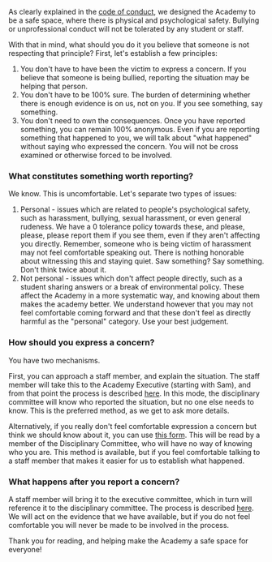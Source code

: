 As clearly explained in the [code of conduct](./pages/Code-of-Conduct), we designed the Academy to be a safe space, where there is physical and psychological safety. Bullying or unprofessional conduct will not be tolerated by any student or staff. 

With that in mind, what should you do it you believe that someone is not respecting that principle? First, let's establish a few principles:

1. You don't have to have been the victim to express a concern. If you believe that someone is being bullied, reporting the situation may be helping that person. 
2. You don't have to be 100% sure. The burden of determining whether there is enough evidence is on us, not on you. If you see something, say something. 
3. You don't need to own the consequences. Once you have reported something, you can remain 100% anonymous. Even if you are reporting something that happened to you, we will talk about "what happened" without saying who expressed the concern. You will not be cross examined or otherwise forced to be involved. 

### What constitutes something worth reporting? 
We know. This is uncomfortable. Let's separate two types of issues: 
1. Personal - issues which are related to people's psychological safety, such as harassment, bullying, sexual harassment, or even general rudeness. We have a 0 tolerance policy towards these, and please, please, please report them if you see them, even if they aren't affecting you directly. Remember, someone who is being victim of harassment may not feel comfortable speaking out. There is nothing honorable about witnessing this and staying quiet. Saw something? Say something. Don't think twice about it.   
1. Not personal - issues which don't affect people directly, such as a student sharing answers or a break of environmental policy. These affect the Academy in a more systematic way, and knowing about them makes the academy better. We understand however that you may not feel comfortable coming forward and that these don't feel as directly harmful as the "personal" category. Use your best judgement. 

### How should you express a concern? 
You have two mechanisms. 

First, you can approach a staff member, and explain the situation. The staff member will take this to the Academy Executive (starting with Sam), and from that point the process is described [here](./pages/Disciplinary-action). In this mode, the disciplinary committee will know who reported the situation, but no one else needs to know. This is the preferred method, as we get to ask more details. 

Alternatively, if you really don't feel comfortable expression a concern but think we should know about it, you can use [this form](https://docs.google.com/forms/d/e/1FAIpQLSeqSl_jatUTfXrVPBVaZuaKK0ygxQ065nnAZdPG4mG7ht_-Zw/viewform?usp=sf_link). This will be read by a member of the Disciplinary Committee, who will have no way of knowing who you are. This method is available, but if you feel comfortable talking to a staff member that makes it easier for us to establish what happened.  

### What happens after you report a concern? 
A staff member will bring it to the executive committee, which in turn will reference it to the disciplinary committee. The process is described [here](./pages/Disciplinary-action). We will act on the evidence that we have available, but if you do not feel comfortable you will never be made to be involved in the process. 

Thank you for reading, and helping make the Academy a safe space for everyone! 